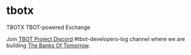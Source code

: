 # tbotx
TBOTX
TBOT-powered Exchange

Join [TBOT Project Discord](https://discord.gg/tbot) #tbot-developers-log channel where we are building [The Banks Of Tomorrow](https://tbot.fi).
